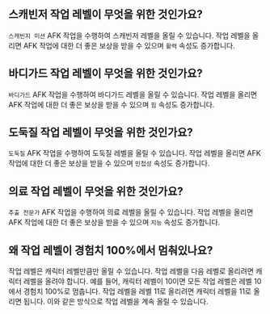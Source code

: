 ## 스캐빈저 작업 레벨이 무엇을 위한 것인가요?

`스캐빈지 미션` AFK 작업을 수행하여 스캐빈저 레벨을 올릴 수 있습니다.
작업 레벨을 올리면 AFK 작업에 대한 더 좋은 보상을 받을 수 있으며 `활력` 속성도 증가합니다.

## 바디가드 작업 레벨이 무엇을 위한 것인가요?

`바디가드` AFK 작업을 수행하여 바디가드 레벨을 올릴 수 있습니다.
작업 레벨을 올리면 AFK 작업에 대한 더 좋은 보상을 받을 수 있으며 `힘` 속성도 증가합니다.

## 도둑질 작업 레벨이 무엇을 위한 것인가요?

`도둑질` AFK 작업을 수행하여 도둑질 레벨을 올릴 수 있습니다.
작업 레벨을 올리면 AFK 작업에 대한 더 좋은 보상을 받을 수 있으며 `민첩성` 속성도 증가합니다.

## 의료 작업 레벨이 무엇을 위한 것인가요?

`추출 전문가` AFK 작업을 수행하여 의료 레벨을 올릴 수 있습니다.
작업 레벨을 올리면 AFK 작업에 대한 더 좋은 보상을 받을 수 있으며 `지능` 속성도 증가합니다.

## 왜 작업 레벨이 경험치 100%에서 멈춰있나요?

작업 레벨은 캐릭터 레벨만큼만 올릴 수 있습니다. 작업 레벨을 다음 레벨로 올리려면 캐릭터 레벨을 올려야 합니다. 예를 들어, 캐릭터 레벨이 10이면 모든 작업 레벨은 레벨 10에서 경험치 100%로 멈춥니다. 작업 레벨을 레벨 11로 올리려면 캐릭터 레벨을 11로 올리면 됩니다. 이와 같은 방식으로 작업 레벨을 계속 올릴 수 있습니다.
